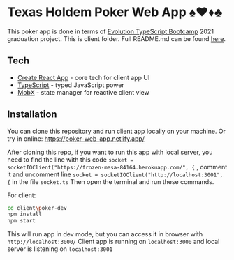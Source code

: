 # Texas Holdem Poker Web App ♠️♥️♦️♣️

This poker app is done in terms of [Evolution TypeScript Bootcamp] 2021 graduation project.
This is client folder. Full README.md can be found [here].

## Tech

- [Create React App] - core tech for client app UI
- [TypeScript] - typed JavaScript power
- [MobX] - state manager for reactive client view

## Installation

You can clone this repository and run client app locally on your machine.
Or try in online: https://poker-web-app.netlify.app/

After cloning this repo, if you want to run this app with local server, you need to find the line with this code ```socket = socketIOClient("https://frozen-mesa-84164.herokuapp.com/", {``` , comment it
and uncomment line ```socket = socketIOClient("http://localhost:3001", {``` in the file ```socket.ts```
Then open the terminal and run these commands.

For client:
```sh
cd client\poker-dev
npm install
npm start
```
This will run app in dev mode, but you can access it in browser with ```http://localhost:3000/```
Client app is running on ```localhost:3000``` and local server is listening on ```localhost:3001```

[Create React App]: <https://create-react-app.dev/>
[TypeScript]: <https://www.typescriptlang.org/>
[MobX]: <https://mobx.js.org/README.html>
[Node.js]: <https://nodejs.org/en/>
[Evolution TypeScript Bootcamp]: <https://typescript-bootcamp.evolution.com/by>
[here]: <https://github.com/Baranov-Ivan/poker-web-app/blob/main/README.md>